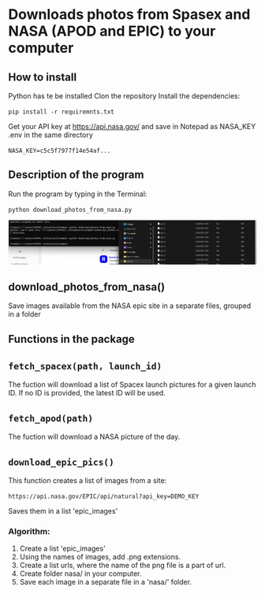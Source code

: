 # Downloads photos from Spasex and NASA (APOD and EPIC) to your computer

## How to install
Python has te be installed
Clon the repository
Install the dependencies:

`pip install -r requiremnts.txt`

Get your API key at https://api.nasa.gov/ and save in Notepad as NASA_KEY .env in the same directory

`NASA_KEY=c5c5f7977f14e54af...`

## Description of the program

Run the program by typing in the Terminal: 

`python download_photos_from_nasa.py`

![code on command line](/2023-02-16.png)


## download_photos_from_nasa()

Save images available from the NASA epic site in a separate files, grouped in a folder



## Functions in the package

## `fetch_spacex(path, launch_id)`

The fuction will download a list of Spacex launch pictures for a given launch ID. If no ID is provided, the latest ID will be used.


## `fetch_apod(path)`

The fuction will download a NASA picture of the day.


## `download_epic_pics()`

This function creates a list of images from a site:  

`https://api.nasa.gov/EPIC/api/natural?api_key=DEMO_KEY`

Saves them in a list 'epic_images'


### Algorithm:

1. Create a list 'epic_images'
2. Using the names of images, add .png extensions.
3. Create a list urls, where the name of the png file is a part of url.
4. Create folder nasa/ in your computer.
5. Save each image in a separate file in a 'nasa/' folder.


